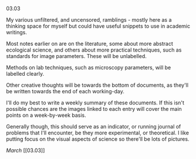 03.03

My various unfiltered, and uncensored, ramblings - mostly here as a thinking space for myself but could have useful snippets to use in academic writings.

Most notes earlier on are on the literature, some about more abstract ecological science, and others about more practical techniques, such as standards for image parameters. These will be unlabelled.

Methods on lab techniques, such as microscopy parameters, will be labelled clearly.

Other creative thoughts will be towards the bottom of documents, as they'll be written towards the end of each working-day.

I'll do my best to write a weekly summary of these documents. If this isn't possible chances are the images linked to each entry will cover the main points on a week-by-week basis.

Generally though, this should serve as an indicator, or running journal of problems that I'll encounter, be they more experimental, or theoretical. I like putting focus on the visual aspects of science so there'll be lots of pictures.

*March*
[[03.03]]